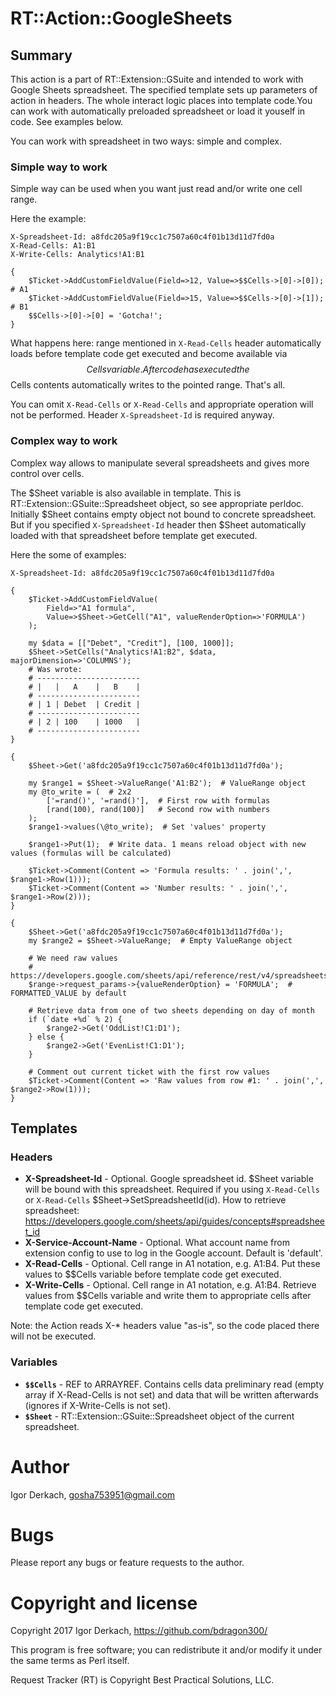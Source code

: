 # RT::Action::GoogleSheets

## Summary

This action is a part of RT::Extension::GSuite and intended to work with 
Google Sheets spreadsheet. The specified template sets up parameters of action
in headers. The whole interact logic places into template code.You can work with automatically preloaded spreadsheet or load it youself in code. See examples below.

You can work with spreadsheet in two ways: simple and complex. 

### Simple way to work

Simple way can be used when you want just read and/or write one cell range.

Here the example:

```
X-Spreadsheet-Id: a8fdc205a9f19cc1c7507a60c4f01b13d11d7fd0a
X-Read-Cells: A1:B1
X-Write-Cells: Analytics!A1:B1

{
    $Ticket->AddCustomFieldValue(Field=>12, Value=>$$Cells->[0]->[0]); # A1
    $Ticket->AddCustomFieldValue(Field=>15, Value=>$$Cells->[0]->[1]); # B1
    $$Cells->[0]->[0] = 'Gotcha!';
}
```

What happens here: range mentioned in ```X-Read-Cells``` header automatically loads before template code get executed and become available via $$Cells variable. After code has executed the $$Cells contents automatically writes to the pointed range. That's all.

You can omit ```X-Read-Cells``` or ```X-Read-Cells``` and appropriate operation will not be performed. Header ```X-Spreadsheet-Id``` is required anyway.

### Complex way to work

Complex way allows to manipulate several spreadsheets and gives more control over cells.

The $Sheet variable is also available in template. This is RT::Extension::GSuite::Spreadsheet object, so see appropriate perldoc. 
Initially $Sheet contains empty object not bound to concrete spreadsheet. But if you specified ```X-Spreadsheet-Id``` header then $Sheet automatically loaded with that spreadsheet before template get executed.

Here the some of examples:

```
X-Spreadsheet-Id: a8fdc205a9f19cc1c7507a60c4f01b13d11d7fd0a

{
    $Ticket->AddCustomFieldValue(
        Field=>"A1 formula",
        Value=>$Sheet->GetCell("A1", valueRenderOption=>'FORMULA')
    );

    my $data = [["Debet", "Credit"], [100, 1000]];
    $Sheet->SetCells("Analytics!A1:B2", $data, majorDimension=>'COLUMNS');
    # Was wrote:
    # -----------------------
    # |   |   A    |   B    |
    # -----------------------
    # | 1 | Debet  | Credit |
    # -----------------------
    # | 2 | 100    | 1000   |
    # -----------------------
}
```

```
{
    $Sheet->Get('a8fdc205a9f19cc1c7507a60c4f01b13d11d7fd0a');

    my $range1 = $Sheet->ValueRange('A1:B2');  # ValueRange object
    my @to_write = (  # 2x2
        ['=rand()', '=rand()'],  # First row with formulas
        [rand(100), rand(100)]   # Second row with numbers
    );
    $range1->values(\@to_write);  # Set 'values' property

    $range1->Put(1);  # Write data. 1 means reload object with new values (formulas will be calculated)

    $Ticket->Comment(Content => 'Formula results: ' . join(',', $range1->Row(1)));
    $Ticket->Comment(Content => 'Number results: ' . join(',', $range1->Row(2)));
}
```

```
{
    $Sheet->Get('a8fdc205a9f19cc1c7507a60c4f01b13d11d7fd0a');
    my $range2 = $Sheet->ValueRange;  # Empty ValueRange object

    # We need raw values
    # https://developers.google.com/sheets/api/reference/rest/v4/spreadsheets.values/get
    $range->request_params->{valueRenderOption} = 'FORMULA';  # FORMATTED_VALUE by default

    # Retrieve data from one of two sheets depending on day of month
    if (`date +%d` % 2) {
        $range2->Get('OddList!C1:D1');
    } else {
        $range2->Get('EvenList!C1:D1');
    }

    # Comment out current ticket with the first row values
    $Ticket->Comment(Content => 'Raw values from row #1: ' . join(',', $range2->Row(1)));
}
```

## Templates

### Headers

* **X-Spreadsheet-Id** - Optional. Google spreadsheet 
id. $Sheet variable will be bound with this spreadsheet. Required if you using ```X-Read-Cells``` or ```X-Read-Cells```
$Sheet->SetSpreadsheetId(id). How to retrieve spreadsheet: 
https://developers.google.com/sheets/api/guides/concepts#spreadsheet_id
* **X-Service-Account-Name** - Optional. What account name from extension
config to use to log in the Google account. Default is 'default'.
* **X-Read-Cells** - Optional. Cell range in A1 notation,
e.g. A1:B4. Put these values to $$Cells variable before template code get executed.
* **X-Write-Cells** - Optional. Cell range in A1 notation,
e.g. A1:B4. Retrieve values from $$Cells variable and write them to appropriate cells after template code get executed.

Note: the Action reads X-* headers value "as-is", so the code placed there  will not be executed.

### Variables

* **```$$Cells```** - REF to ARRAYREF. Contains cells data preliminary read 
(empty array if X-Read-Cells is not set) and data that will be written 
afterwards (ignores if X-Write-Cells is not set).
* **```$Sheet```** - RT::Extension::GSuite::Spreadsheet object of the current
spreadsheet.


# Author

Igor Derkach, <gosha753951@gmail.com>


# Bugs

Please report any bugs or feature requests to the author.


# Copyright and license

Copyright 2017 Igor Derkach, <https://github.com/bdragon300/>

This program is free software; you can redistribute it and/or modify it under
the same terms as Perl itself.

Request Tracker (RT) is Copyright Best Practical Solutions, LLC.
